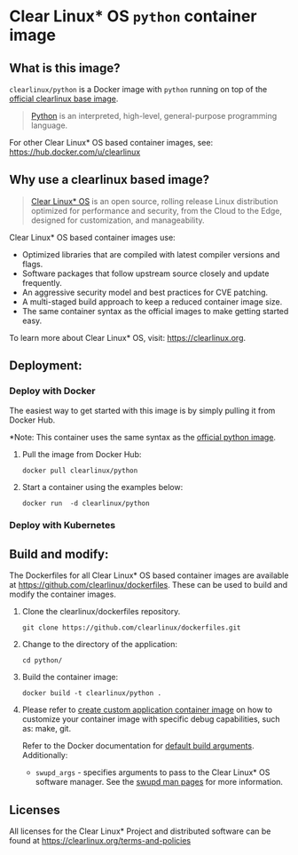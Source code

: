 # Clear Linux* OS `python` container image

<!-- Required -->
## What is this image?

`clearlinux/python` is a Docker image with `python` running on top of the
[official clearlinux base image](https://hub.docker.com/_/clearlinux). 

<!-- application introduction -->
> [Python](https://www.python.org/) is an interpreted, high-level, general-purpose 
> programming language. 

For other Clear Linux* OS
based container images, see: https://hub.docker.com/u/clearlinux

## Why use a clearlinux based image?

<!-- CL introduction -->
> [Clear Linux* OS](https://clearlinux.org/) is an open source, rolling release
> Linux distribution optimized for performance and security, from the Cloud to
> the Edge, designed for customization, and manageability.

Clear Linux* OS based container images use:
* Optimized libraries that are compiled with latest compiler versions and
  flags.
* Software packages that follow upstream source closely and update frequently.
* An aggressive security model and best practices for CVE patching.
* A multi-staged build approach to keep a reduced container image size.
* The same container syntax as the official images to make getting started
  easy. 

To learn more about Clear Linux* OS, visit: https://clearlinux.org.

<!-- Required -->
## Deployment:

### Deploy with Docker
The easiest way to get started with this image is by simply pulling it from
Docker Hub. 

*Note: This container uses the same syntax as the [official python image](https://hub.docker.com/_/python).


1. Pull the image from Docker Hub: 
    ```
    docker pull clearlinux/python
    ```

2. Start a container using the examples below:

    ```
    docker run  -d clearlinux/python
    ```
    
<!-- Optional -->
### Deploy with Kubernetes

<!-- Required -->
## Build and modify:

The Dockerfiles for all Clear Linux* OS based container images are available at
https://github.com/clearlinux/dockerfiles. These can be used to build and
modify the container images.

1. Clone the clearlinux/dockerfiles repository.
    ```
    git clone https://github.com/clearlinux/dockerfiles.git
    ```

2. Change to the directory of the application:
    ```
    cd python/
    ```

3. Build the container image:
    ```
    docker build -t clearlinux/python .
    ```

4. Please refer to [create custom application container image](https://docs.01.org/clearlinux/latest/guides/maintenance/container-image-modify.html) on how to customize your container image with specific debug capabilities, such as: make, git.

   Refer to the Docker documentation for [default build arguments](https://docs.docker.com/engine/reference/builder/#arg).
   Additionally:
   
   - `swupd_args` - specifies arguments to pass to the Clear Linux* OS software
     manager. See the [swupd man pages](https://github.com/clearlinux/swupd-client/blob/master/docs/swupd.1.rst#options)
     for more information.

<!-- Required -->
## Licenses

All licenses for the Clear Linux* Project and distributed software can be found
at https://clearlinux.org/terms-and-policies
